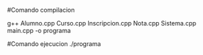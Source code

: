 #Comando compilacion

g++ Alumno.cpp Curso.cpp Inscripcion.cpp Nota.cpp Sistema.cpp main.cpp -o programa

#Comando ejecucion
./programa
